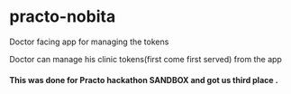 # practo-nobita
Doctor facing app for managing the tokens

Doctor can manage his clinic tokens(first come first served) from the app 

#### This was done for Practo hackathon SANDBOX and got us third place . 
